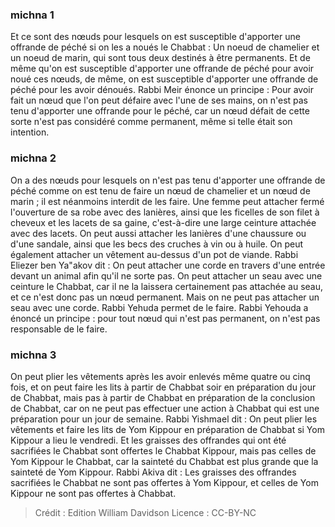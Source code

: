 
### michna 1
Et ce sont des nœuds pour lesquels on est susceptible d'apporter une offrande de péché si on les a noués le Chabbat : Un noeud de chamelier et un noeud de marin, qui sont tous deux destinés à être permanents. Et de même qu'on est susceptible d'apporter une offrande de péché pour avoir noué ces nœuds, de même, on est susceptible d'apporter une offrande de péché pour les avoir dénoués. Rabbi Meir énonce un principe : Pour avoir fait un nœud que l'on peut défaire avec l'une de ses mains, on n'est pas tenu d'apporter une offrande pour le péché, car un nœud défait de cette sorte n'est pas considéré comme permanent, même si telle était son intention.

### michna 2
On a des nœuds pour lesquels on n'est pas tenu d'apporter une offrande de péché comme on est tenu de faire un nœud de chamelier et un nœud de marin ; il est néanmoins interdit de les faire. Une femme peut attacher fermé l'ouverture de sa robe avec des lanières, ainsi que les ficelles de son filet à cheveux et les lacets de sa gaine, c'est-à-dire une large ceinture attachée avec des lacets. On peut aussi attacher les lanières d'une chaussure ou d'une sandale, ainsi que les becs des cruches à vin ou à huile. On peut également attacher un vêtement au-dessus d'un pot de viande. Rabbi Eliezer ben Ya"akov dit : On peut attacher une corde en travers d'une entrée devant un animal afin qu'il ne sorte pas. On peut attacher un seau avec une ceinture le Chabbat, car il ne la laissera certainement pas attachée au seau, et ce n'est donc pas un nœud permanent. Mais on ne peut pas attacher un seau avec une corde. Rabbi Yehuda permet de le faire. Rabbi Yehouda a énoncé un principe : pour tout nœud qui n'est pas permanent, on n'est pas responsable de le faire.

### michna 3
On peut plier les vêtements après les avoir enlevés même quatre ou cinq fois, et on peut faire les lits à partir de Chabbat soir en préparation du jour de Chabbat, mais pas à partir de Chabbat en préparation de la conclusion de Chabbat, car on ne peut pas effectuer une action à Chabbat qui est une préparation pour un jour de semaine. Rabbi Yishmael dit : On peut plier les vêtements et faire les lits de Yom Kippour en préparation de Chabbat si Yom Kippour a lieu le vendredi. Et les graisses des offrandes qui ont été sacrifiées le Chabbat sont offertes le Chabbat Kippour, mais pas celles de Yom Kippour le Chabbat, car la sainteté du Chabbat est plus grande que la sainteté de Yom Kippour. Rabbi Akiva dit : Les graisses des offrandes sacrifiées le Chabbat ne sont pas offertes à Yom Kippour, et celles de Yom Kippour ne sont pas offertes à Chabbat.

>Crédit : Edition William Davidson
>Licence : CC-BY-NC